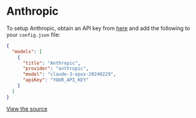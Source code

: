 # Anthropic

To setup Anthropic, obtain an API key from [here](https://www.anthropic.com/api) and add the following to your `config.json` file:

```json title="~/.continue/config.json"
{
  "models": [
    {
      "title": "Anthropic",
      "provider": "anthropic",
      "model": "claude-3-opus-20240229",
      "apiKey": "YOUR_API_KEY"
    }
  ]
}
```

[View the source](https://github.com/trypear/pearai-submodule/blob/main/core/llm/llms/Anthropic.ts)

